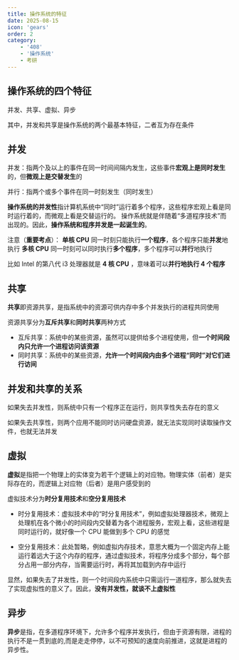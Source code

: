```yaml
---
title: 操作系统的特征
date: 2025-08-15
icon: 'gears'
order: 2
category: 
    - '408'
    - '操作系统'
    - 考研  
---
```


## 操作系统的四个特征

并发、共享、虚拟、异步

其中，并发和共享是操作系统的两个最基本特征，二者互为存在条件

## 并发

并发：指两个及以上的事件在同一时间间隔内发生，这些事件**宏观上是同时发生**的，但**微观上是交替发生**的

并行：指两个或多个事件在同一时刻发生（同时发生）

**操作系统的并发性**指计算机系统中“同时”运行着多个程序，这些程序宏观上看是同时运行着的，而微观上看是交替运行的。
操作系统就是伴随着“多道程序技术”而出现的。因此，**操作系统和程序并发是一起诞生的**。

注意（**重要考点**）：
**单核 CPU** 同一时刻只能执行**一个程序**，各个程序只能**并发**地执行
**多核 CPU** 同一时刻可以同时执行**多个程序**，多个程序可以**并行**地执行

比如 Intel 的第八代 i3 处理器就是 **4 核 CPU** ，意味着可以**并行地执行 4 个程序**

## 共享

**共享**即资源共享，是指系统中的资源可供内存中多个并发执行的进程共同使用

资源共享分为**互斥共享**和**同时共享**两种方式

- 互斥共享：系统中的某些资源，虽然可以提供给多个进程使用，但**一个时间段内只允许一个进程访问该资源**
- 同时共享：系统中的某些资源，**允许一个时间段内由多个进程“同时”对它们进行访间**

## 并发和共享的关系

如果失去并发性，则系统中只有一个程序正在运行，则共享性失去存在的意义

如果失去共享性，则两个应用不能同时访问硬盘资源，就无法实现同时读取操作文件，也就无法并发

## 虚拟

**虚拟**是指把一个物理上的实体变为若干个逻辑上的对应物。物理实体（前者）是实际存在的，而逻辑上对应物（后者）是用户感受到的

虚拟技术分为**时分复用技术**和**空分复用技术**

- 时分复用技术：虚拟技术中的“时分复用技术”，例如虚拟处理器技术，微观上处理机在各个微小的时间段内交替着为各个进程服务，宏观上看，这些进程是同时运行的，就好像一个 CPU 能做到多个 CPU 的感觉

- 空分复用技术：此处暂略，例如虚拟内存技术，意思大概为一个固定内存上能运行着远大于这个内存的程序，通过虚拟技术，将程序分成多个部分，每个部分占用一部分内存，当需要运行时，再将其加载到内存中运行

显然，如果失去了并发性，则一个时间段内系统中只需运行一道程序，那么就失去了实现虚拟性的意义了。因此，**没有并发性，就谈不上虚拟性**

## 异步

**异步**是指，在多道程序环境下，允许多个程序并发执行，但由于资源有限，进程的执行不是一贯到底的,而是走走停停，以不可预知的速度向前推进，这就是进程的异步性。

